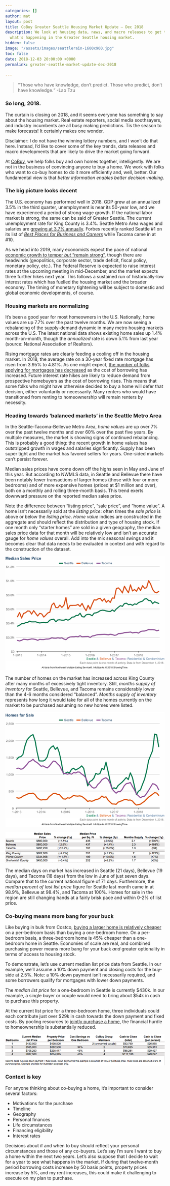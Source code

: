 ```yaml
---
categories: []
author: mat
layout: post
title: CoBuy Greater Seattle Housing Market Update – Dec 2018
description: We look at housing data, news, and macro releases to get the skinny on
  what's happening in the Greater Seattle housing market.
hidden: false
image: "/assets/images/seattlerain-1600x900.jpg"
toc: false
date: 2018-12-03 20:00:00 +0000
permalink: greater-seattle-market-update-dec-2018

---
```

> “Those who have knowledge, don’t predict. Those who predict, don’t have knowledge.“ -Lao Tzu

### So long, 2018.

The curtain is closing on 2018, and it seems everyone has something to say about the housing market. Real estate reporters, social media soothsayers, and industry incumbents are all busy making predictions. Tis the season to make forecasts! It certainly makes one wonder.

Disclaimer: I do not have the winning lottery numbers, and I won’t do that here. Instead, I’d like to cover some of the key trends, data releases and macro developments that are likely to drive the market going forward.

At [CoBuy](http://www.gocobuy.com), we help folks buy and own homes together, intelligently. We are not in the business of convincing anyone to buy a home. We work with folks who want to co-buy homes to do it more efficiently and, well, better. Our fundamental view is that _better information enables better decision-making_.

### The big picture looks decent

The U.S. economy has performed well in 2018. GDP grew at an annualized 3.5% in the third quarter, unemployment is near its 50-year low, and we have experienced a period of strong wage growth. If the national labor market is strong, the same can be said of Greater Seattle. The current unemployment rate for King County is 3.4%. Seattle Metro Area wages and salaries are [growing at 3.7% annually](https://www.bls.gov/regions/west/news-release/employmentcostindex_seattle.htm). Forbes recently ranked Seattle #1 on its list of [_Best Places for Business and Careers_](https://www.forbes.com/pictures/5bca215831358e6c8b006a09/10-tacoma-wash/#5463e5601301) while Tacoma came in at #10.

As we head into 2019, many economists expect the pace of national [economic growth to temper _but_ “remain strong”](http://www.oecd.org/eco/outlook/economic-forecast-summary-united-states-oecd-economic-outlook.pdf), though there are headwinds (geopolitics, corporate sector, trade deficit, fiscal policy, monetary policy, etc.). The Federal Reserve is expected to raise interest rates at the upcoming meeting in mid-December, and the market expects three further hikes next year. This follows a sustained run of historically-low interest rates which has fuelled the housing market and the broader economy. The timing of monetary tightening will be subject to domestic and global economic developments, of course.

### Housing markets are normalizing

It’s been a good year for most homeowners in the U.S. Nationally, home values are up 7.7% over the past twelve months. We are now seeing a rebalancing of the supply-demand dynamic in many metro housing markets across the U.S. The latest national data shows existing home sales up 1.4% month-on-month, though the _annualized_ rate is down 5.1% from last year (source: National Association of Realtors).

Rising mortgage rates are clearly feeding a cooling off in the housing market. In 2018, the average rate on a 30-year fixed rate mortgage has risen from 3.95% to 4.81%. As one might expect, [the number of folks applying for mortgages has decreased](https://www.cnbc.com/2018/11/28/weekly-mortgage-applications-rise-5point5percent-as-homebuyers-edge-back-in.html) as the cost of borrowing has increased. Future interest rate hikes are likely to reduce demand from prospective homebuyers as the cost of borrowing rises. This means that some folks who might have otherwise decided to buy a home will defer that decision, either voluntarily or necessarily. Many renters who would have transitioned from renting to homeownership will remain renters by necessity.

### Heading towards ‘balanced markets’ in the Seattle Metro Area

In the Seattle-Tacoma-Bellevue Metro Area, _home values_ are up over 7% over the past twelve months and over 60% over the past five years. By multiple measures, the market is showing signs of continued rebalancing. This is probably a good thing: the recent growth in home values has outstripped growth in wages and salaries significantly. Supply has been super tight and the market has favored sellers for years. One-sided markets can’t persist forever.

Median sales prices have come down off the highs seen in May and June of this year. But according to NWMLS data, in Seattle and Bellevue there have been notably fewer transactions of larger homes (those with four or more bedrooms) and of more expensive homes (priced at $1 million and over), both on a monthly and rolling three-month basis. This trend exerts downward pressure on the reported median sales price.

Note the difference between “listing price”, “sale price”, and “home value”. A home isn’t necessarily sold at the _listing price_: often times the _sale price_ is above or below the _listing price_. _Home value_ indices are constructed in the aggregate and should reflect the distribution and type of housing stock. If one month only “starter homes” are sold in a given geography, the median sales price data for that month will be relatively low and isn’t an accurate gauge for _home values_ overall. Add into the mix seasonal swings and it becomes clear that data needs to be evaluated in context and with regard to the construction of the dataset.

![](/assets/images/mediansalesprice.png)

The number of homes on the market has increased across King County after many months of excessively tight inventory. Still, _months supply of inventory_ for Seattle, Bellevue, and Tacoma remains considerably lower than the 4-6 months considered “balanced”. _Months supply of inventory_ represents how long it would take for all of the homes currently on the market to be purchased assuming no new homes were listed.

![](/assets/images/homes-for-sale-cities-5y.png)

![](/assets/images/screen-shot-2018-12-04-at-1-18-03-pm.png)

The median days on market has increased in Seattle (21 days), Bellevue (19 days), and Tacoma (18 days) from the low in June of just seven days. Compare that to the current national figure of 71 days. Furthermore, the _median percent of last list price_ figure for Seattle last month came in at 98.9%, Bellevue at 98.4%, and Tacoma at 100%. Homes for sale in the region are still changing hands at a fairly brisk pace and within 0-2% of list price.

### Co-buying means more bang for your buck

Like buying in bulk from Costco, [buying a larger home is relatively cheaper](https://blog.gocobuy.com/economies-scale-housing/) on a per-bedroom basis than buying a one-bedroom home. On a per-bedroom basis, a three-bedroom home is 45% cheaper than a one-bedroom home in Seattle. Economies of scale are real, and combined purchasing power means more bang for your buck _and_ greater optionality in terms of access to housing stock.

To demonstrate, let’s use current median list price data from Seattle. In our example, we’ll assume a 10% down payment and closing costs for the buy-side at 2.5%. Note: a 10% down payment isn’t necessarily required, and some borrowers qualify for mortgages with lower down payments.

The _median list price_ for a one-bedroom in Seattle is currently $430k. In our example, a single buyer or couple would need to bring about $54k in cash to purchase this property.

At the current list price for a three-bedroom home, three individuals could each contribute just over $29k in cash towards the down payment and fixed costs. By pooling resources to [jointly purchase a home](https://blog.gocobuy.com/how-to-split-ownership-between-co-owners/), the financial hurdle to homeownership is substantially reduced.

![](/assets/images/screen-shot-2018-12-04-at-1-23-23-pm.png)

### Context is key

For anyone thinking about co-buying a home, it’s important to consider several factors:

* Motivations for the purchase
* Timeline
* Geography
* Personal finances
* Life circumstances
* Financing eligibility
* Interest rates

Decisions about if and when to buy should reflect your personal circumstances and those of any co-buyers. Let’s say I’m sure I want to buy a home within the next two years. Let’s also suppose that I decide to wait for a year to see what happens in the market. If during that twelve-month period borrowing costs increase by 50 basis points, property prices increase by 5%, and my rent increases, this could make it challenging to execute on my plan to purchase.